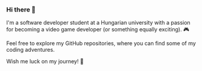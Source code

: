 ### Hi there 👋

I'm a software developer student at a Hungarian university with a passion for becoming a video game developer (or something equally exciting). 🎮

Feel free to explore my GitHub repositories, where you can find some of my coding adventures.

Wish me luck on my journey! 🚀

<!--
**dandob23/dandob23** is a ✨ _special_ ✨ repository because its `README.md` (this file) appears on your GitHub profile.

Here are some ideas to get you started:

- 🔭 I’m currently working on ...
- 🌱 I’m currently learning ...
- 👯 I’m looking to collaborate on ...
- 🤔 I’m looking for help with ...
- 💬 Ask me about ...
- 📫 How to reach me: ...
- 😄 Pronouns: ...
- ⚡ Fun fact: ...
-->
